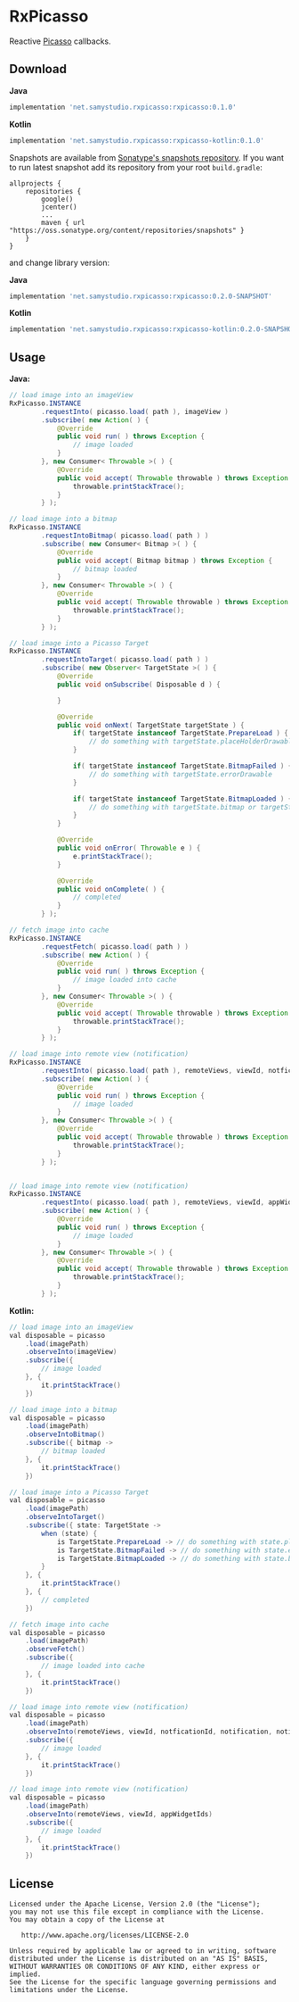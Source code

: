 RxPicasso
=========
Reactive [Picasso](https://github.com/square/picasso) callbacks.

Download
--------
**Java**
```groovy
implementation 'net.samystudio.rxpicasso:rxpicasso:0.1.0'
```
**Kotlin**
```groovy
implementation 'net.samystudio.rxpicasso:rxpicasso-kotlin:0.1.0'
```

Snapshots are available from [Sonatype's snapshots repository](https://oss.sonatype.org/content/repositories/snapshots/).
If you want to run latest snapshot add its repository from your root `build.gradle`:
```
allprojects {
    repositories {
        google()
        jcenter()
        ...
        maven { url "https://oss.sonatype.org/content/repositories/snapshots" }
    }
}
```
and change library version:

**Java**
```groovy
implementation 'net.samystudio.rxpicasso:rxpicasso:0.2.0-SNAPSHOT'
```
**Kotlin**
```groovy
implementation 'net.samystudio.rxpicasso:rxpicasso-kotlin:0.2.0-SNAPSHOT'
```

Usage
-----
**Java:**
```java
// load image into an imageView
RxPicasso.INSTANCE
        .requestInto( picasso.load( path ), imageView )
        .subscribe( new Action( ) {
            @Override
            public void run( ) throws Exception {
                // image loaded
            }
        }, new Consumer< Throwable >( ) {
            @Override
            public void accept( Throwable throwable ) throws Exception {
                throwable.printStackTrace();
            }
        } );

// load image into a bitmap
RxPicasso.INSTANCE
        .requestIntoBitmap( picasso.load( path ) )
        .subscribe( new Consumer< Bitmap >( ) {
            @Override
            public void accept( Bitmap bitmap ) throws Exception {
                // bitmap loaded
            }
        }, new Consumer< Throwable >( ) {
            @Override
            public void accept( Throwable throwable ) throws Exception {
                throwable.printStackTrace();
            }
        } );

// load image into a Picasso Target
RxPicasso.INSTANCE
        .requestIntoTarget( picasso.load( path ) )
        .subscribe( new Observer< TargetState >( ) {
            @Override
            public void onSubscribe( Disposable d ) {

            }

            @Override
            public void onNext( TargetState targetState ) {
                if( targetState instanceof TargetState.PrepareLoad ) {
                    // do something with targetState.placeHolderDrawable
                }

                if( targetState instanceof TargetState.BitmapFailed ) {
                    // do something with targetState.errorDrawable
                }

                if( targetState instanceof TargetState.BitmapLoaded ) {
                    // do something with targetState.bitmap or targetState.from
                }
            }

            @Override
            public void onError( Throwable e ) {
                e.printStackTrace();
            }

            @Override
            public void onComplete( ) {
                // completed
            }
        } );

// fetch image into cache
RxPicasso.INSTANCE
        .requestFetch( picasso.load( path ) )
        .subscribe( new Action( ) {
            @Override
            public void run( ) throws Exception {
                // image loaded into cache
            }
        }, new Consumer< Throwable >( ) {
            @Override
            public void accept( Throwable throwable ) throws Exception {
                throwable.printStackTrace();
            }
        } );

// load image into remote view (notification)
RxPicasso.INSTANCE
        .requestInto( picasso.load( path ), remoteViews, viewId, notficationId, notification, notificationTag )
        .subscribe( new Action( ) {
            @Override
            public void run( ) throws Exception {
                // image loaded
            }
        }, new Consumer< Throwable >( ) {
            @Override
            public void accept( Throwable throwable ) throws Exception {
                throwable.printStackTrace();
            }
        } );


// load image into remote view (notification)
RxPicasso.INSTANCE
        .requestInto( picasso.load( path ), remoteViews, viewId, appWidgetIds )
        .subscribe( new Action( ) {
            @Override
            public void run( ) throws Exception {
                // image loaded
            }
        }, new Consumer< Throwable >( ) {
            @Override
            public void accept( Throwable throwable ) throws Exception {
                throwable.printStackTrace();
            }
        } );
```
**Kotlin:**
```java
// load image into an imageView
val disposable = picasso
    .load(imagePath)
    .observeInto(imageView)
    .subscribe({
        // image loaded
    }, {
        it.printStackTrace()
    })

// load image into a bitmap
val disposable = picasso
    .load(imagePath)
    .observeIntoBitmap()
    .subscribe({ bitmap ->
        // bitmap loaded
    }, {
        it.printStackTrace()
    })

// load image into a Picasso Target
val disposable = picasso
    .load(imagePath)
    .observeIntoTarget()
    .subscribe({ state: TargetState ->
        when (state) {
            is TargetState.PrepareLoad -> // do something with state.placeHolderDrawable
            is TargetState.BitmapFailed -> // do something with state.errorDrawable
            is TargetState.BitmapLoaded -> // do something with state.bitmap or state.from
        }
    }, {
        it.printStackTrace()
    }, {
        // completed
    })

// fetch image into cache
val disposable = picasso
    .load(imagePath)
    .observeFetch()
    .subscribe({
        // image loaded into cache
    }, {
        it.printStackTrace()
    })

// load image into remote view (notification)
val disposable = picasso
    .load(imagePath)
    .observeInto(remoteViews, viewId, notficationId, notification, notificationTag)
    .subscribe({
        // image loaded
    }, {
        it.printStackTrace()
    })

// load image into remote view (notification)
val disposable = picasso
    .load(imagePath)
    .observeInto(remoteViews, viewId, appWidgetIds)
    .subscribe({
        // image loaded
    }, {
        it.printStackTrace()
    })
```

License
-------

    Licensed under the Apache License, Version 2.0 (the "License");
    you may not use this file except in compliance with the License.
    You may obtain a copy of the License at

       http://www.apache.org/licenses/LICENSE-2.0

    Unless required by applicable law or agreed to in writing, software
    distributed under the License is distributed on an "AS IS" BASIS,
    WITHOUT WARRANTIES OR CONDITIONS OF ANY KIND, either express or implied.
    See the License for the specific language governing permissions and
    limitations under the License.